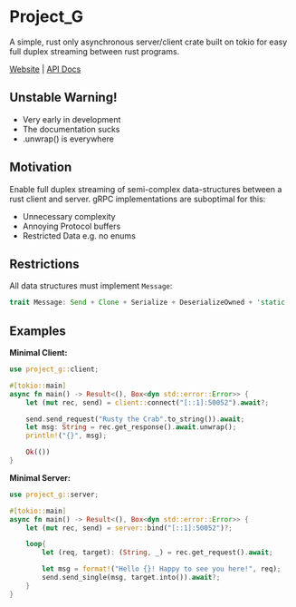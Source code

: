 # Project_G

A simple, rust only asynchronous server/client crate built 
on tokio for easy full duplex streaming between rust programs.

[Website](https://www.youtube.com/watch?v=dQw4w9WgXcQ) |
[API Docs](https://www.youtube.com/watch?v=dQw4w9WgXcQ)

## Unstable Warning!
* Very early in development
* The documentation sucks
* .unwrap() is everywhere

## Motivation
Enable full duplex streaming of semi-complex data-structures between a rust client and server. gRPC implementations are suboptimal for this:

* Unnecessary complexity
* Annoying Protocol buffers
* Restricted Data e.g. no enums

## Restrictions
All data structures must implement `Message`:
```rust
trait Message: Send + Clone + Serialize + DeserializeOwned + 'static
```

## Examples

**Minimal Client:**
```rust
use project_g::client;

#[tokio::main]
async fn main() -> Result<(), Box<dyn std::error::Error>> {
    let (mut rec, send) = client::connect("[::1]:50052").await?;

    send.send_request("Rusty the Crab".to_string()).await;
    let msg: String = rec.get_response().await.unwrap();
    println!("{}", msg);

    Ok(())
}
```

**Minimal Server:**
```rust
use project_g::server;

#[tokio::main]
async fn main() -> Result<(), Box<dyn std::error::Error>> {
    let (mut rec, send) = server::bind("[::1]:50052")?;

    loop{
        let (req, target): (String, _) = rec.get_request().await;

        let msg = format!("Hello {}! Happy to see you here!", req);
        send.send_single(msg, target.into()).await?;
    }
}
```